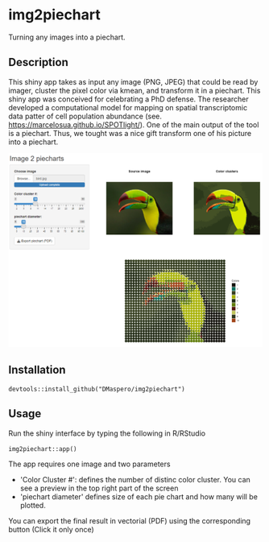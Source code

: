 # img2piechart
Turning any images into a piechart. 

## Description
This shiny app takes as input any image (PNG, JPEG) that could be read by imager, cluster the pixel color via kmean, and transform it in a piechart.
This shiny app was conceived for celebrating a PhD defense. 
The researcher developed a computational model for mapping on spatial transcriptomic data patter of cell population abundance 
(see. https://marcelosua.github.io/SPOTlight/). One of the main output of the tool is a piechart. 
Thus, we tought was a nice gift transform one of his picture into a piechart. 

![Figure1](https://github.com/DMaspero/img2piechart/blob/main/man/preview.png)

## Installation
```
devtools::install_github("DMaspero/img2piechart")
```

## Usage
Run the shiny interface by typing the following in R/RStudio
```
img2piechart::app() 
```

The app requires one image and two parameters
- 'Color Cluster #': defines the number of distinc color cluster. You can see a preview in the top right part of the screen
- 'piechart diameter' defines size of each pie chart and how many will be plotted.

You can export the final result in vectorial (PDF) using the corresponding button (Click it only once)
